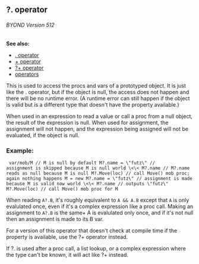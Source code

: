 ## ?. operator 
###### BYOND Version 512
**See also:**
+   [. operator](/ref/operator/%2e.md) 
+   [+ operator](/ref/operator/:.md) 
+   [?+ operator](/ref/operator/%3f:.md) 
+   [operators](/ref/operator.md) 

This is used to access the procs and vars of a prototyped
object. It is just like the . operator, but if the object is null, the
access does not happen and there will be no runtime error. (A runtime
error can still happen if the object is valid but is a different type
that doesn\'t have the property available.) 

When used in an
expression to read a value or call a proc from a null object, the result
of the expression is null. When used for assignment, the assignment will
not happen, and the expression being assigned will not be evaluated, if
the object is null.
### Example:

```
 var/mob/M // M is null by default M?.name = \"futz\" //
assignment is skipped because M is null world \<\< M?.name // M?.name
reads as null because M is null M?.Move(loc) // call Move() mob proc;
again nothing happens M = new M?.name = \"futz\" // assignment is made
because M is valid now world \<\< M?.name // outputs \"futz\"
M?.Move(loc) // call Move() mob proc for M 
```
 

When
reading `A?.B`, it\'s roughly equivalent to `A && A.B` except that `A`
is only evalulated once, even if it\'s a complex expression like a proc
call. Making an assignment to `A?.B` is the same+ A is evalulated only
once, and if it\'s not null then an assignment is made to its B var.


For a version of this operator that doesn\'t check at compile
time if the property is available, use the ?+ operator instead.


If ?. is used after a proc call, a list lookup, or a complex
expression where the type can\'t be known, it will act like ?+ instead.